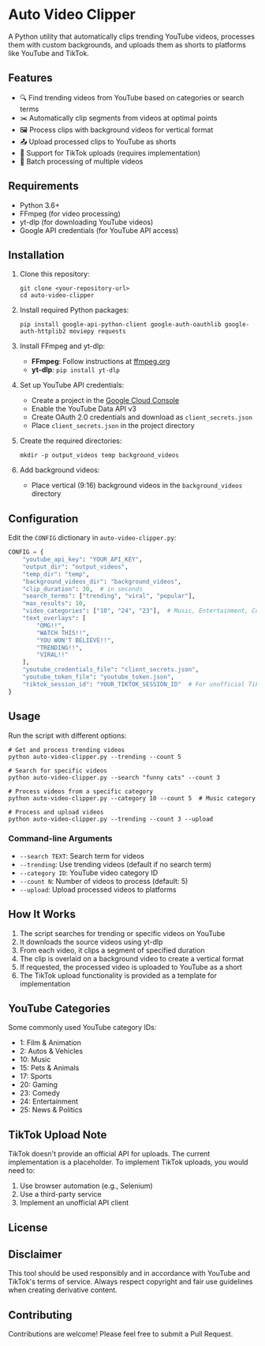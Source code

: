 # Auto Video Clipper

A Python utility that automatically clips trending YouTube videos, processes them with custom backgrounds, and uploads them as shorts to platforms like YouTube and TikTok.

## Features

- 🔍 Find trending videos from YouTube based on categories or search terms
- ✂️ Automatically clip segments from videos at optimal points
- 🖼️ Process clips with background videos for vertical format
- 📤 Upload processed clips to YouTube as shorts
- 🤖 Support for TikTok uploads (requires implementation)
- 🔄 Batch processing of multiple videos

## Requirements

- Python 3.6+
- FFmpeg (for video processing)
- yt-dlp (for downloading YouTube videos)
- Google API credentials (for YouTube API access)

## Installation

1. Clone this repository:
   ```
   git clone <your-repository-url>
   cd auto-video-clipper
   ```

2. Install required Python packages:
   ```
   pip install google-api-python-client google-auth-oauthlib google-auth-httplib2 moviepy requests
   ```

3. Install FFmpeg and yt-dlp:
   - **FFmpeg**: Follow instructions at [ffmpeg.org](https://ffmpeg.org/download.html)
   - **yt-dlp**: `pip install yt-dlp`

4. Set up YouTube API credentials:
   - Create a project in the [Google Cloud Console](https://console.cloud.google.com/)
   - Enable the YouTube Data API v3
   - Create OAuth 2.0 credentials and download as `client_secrets.json`
   - Place `client_secrets.json` in the project directory

5. Create the required directories:
   ```
   mkdir -p output_videos temp background_videos
   ```

6. Add background videos:
   - Place vertical (9:16) background videos in the `background_videos` directory

## Configuration

Edit the `CONFIG` dictionary in `auto-video-clipper.py`:

```python
CONFIG = {
    "youtube_api_key": "YOUR_API_KEY",
    "output_dir": "output_videos",
    "temp_dir": "temp",
    "background_videos_dir": "background_videos",
    "clip_duration": 30,  # in seconds
    "search_terms": ["trending", "viral", "popular"],
    "max_results": 10,
    "video_categories": ["10", "24", "23"],  # Music, Entertainment, Comedy
    "text_overlays": [
        "OMG!!", 
        "WATCH THIS!!", 
        "YOU WON'T BELIEVE!!",
        "TRENDING!!",
        "VIRAL!!"
    ],
    "youtube_credentials_file": "client_secrets.json",
    "youtube_token_file": "youtube_token.json",
    "tiktok_session_id": "YOUR_TIKTOK_SESSION_ID"  # For unofficial TikTok uploads
}
```

## Usage

Run the script with different options:

```
# Get and process trending videos
python auto-video-clipper.py --trending --count 5

# Search for specific videos
python auto-video-clipper.py --search "funny cats" --count 3

# Process videos from a specific category
python auto-video-clipper.py --category 10 --count 5  # Music category

# Process and upload videos
python auto-video-clipper.py --trending --count 3 --upload
```

### Command-line Arguments

- `--search TEXT`: Search term for videos
- `--trending`: Use trending videos (default if no search term)
- `--category ID`: YouTube video category ID
- `--count N`: Number of videos to process (default: 5)
- `--upload`: Upload processed videos to platforms

## How It Works

1. The script searches for trending or specific videos on YouTube
2. It downloads the source videos using yt-dlp
3. From each video, it clips a segment of specified duration
4. The clip is overlaid on a background video to create a vertical format
5. If requested, the processed video is uploaded to YouTube as a short
6. The TikTok upload functionality is provided as a template for implementation

## YouTube Categories

Some commonly used YouTube category IDs:

- 1: Film & Animation
- 2: Autos & Vehicles
- 10: Music
- 15: Pets & Animals
- 17: Sports
- 20: Gaming
- 23: Comedy
- 24: Entertainment
- 25: News & Politics

## TikTok Upload Note

TikTok doesn't provide an official API for uploads. The current implementation is a placeholder. To implement TikTok uploads, you would need to:

1. Use browser automation (e.g., Selenium) 
2. Use a third-party service
3. Implement an unofficial API client

## License

## Disclaimer

This tool should be used responsibly and in accordance with YouTube and TikTok's terms of service. Always respect copyright and fair use guidelines when creating derivative content.

## Contributing

Contributions are welcome! Please feel free to submit a Pull Request.